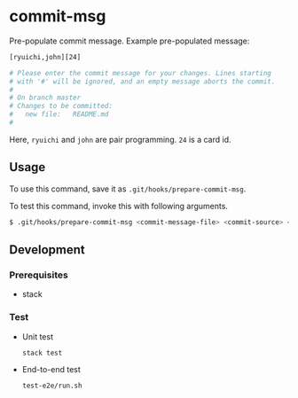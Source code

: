 # commit-msg

Pre-populate commit message. Example pre-populated message:

```sh
[ryuichi,john][24]

# Please enter the commit message for your changes. Lines starting
# with '#' will be ignored, and an empty message aborts the commit.
#
# On branch master
# Changes to be committed:
#	new file:   README.md
#
```

Here, `ryuichi` and `john` are pair programming. `24` is a card id.

## Usage

To use this command, save it as `.git/hooks/prepare-commit-msg`.

To test this command, invoke this with following arguments.

```sh
$ .git/hooks/prepare-commit-msg <commit-message-file> <commit-source> <commit-sha>
```

## Development

### Prerequisites

* stack

### Test

* Unit test

    ```sh
    stack test
    ```

* End-to-end test

    ```sh
    test-e2e/run.sh
    ```
